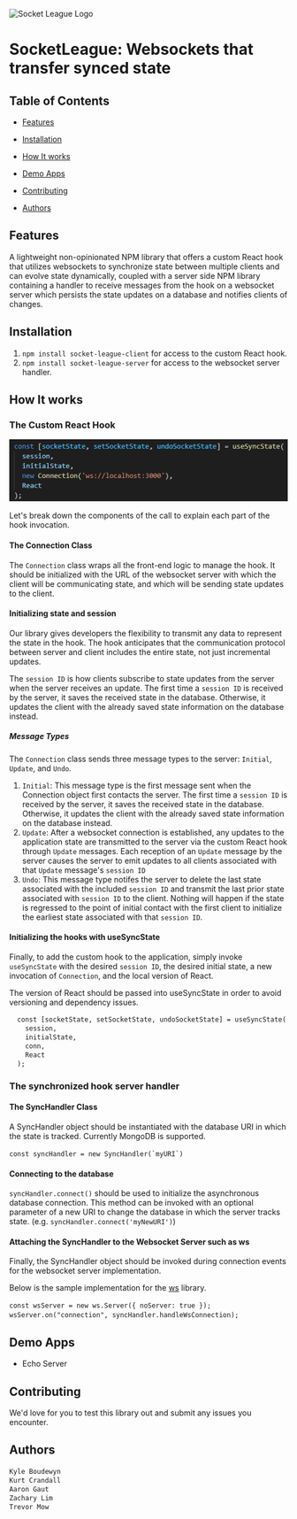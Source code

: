 ![Socket League Logo](https://github.com/oslabs-beta/SocketLeague/blob/05ac3593c981402dc4adc8cdccccbd7dc225d56a/assets/images/Socket_League_Logo_.gif)

# SocketLeague: Websockets that transfer synced state

## Table of Contents

- [Features](#features)

- [Installation](#installation)

- [How It works](#how-it-works)

- [Demo Apps](#demo-apps)

- [Contributing](#contributing)

- [Authors](#authors)

## Features

A lightweight non-opinionated NPM library that offers a custom React hook that utilizes websockets to synchronize state between multiple clients and can evolve state dynamically, coupled with a server side NPM library containing a handler to receive messages from the hook on a websocket server which persists the state updates on a database and notifies clients of changes.

## Installation

1. ``npm install socket-league-client`` for access to the custom React hook.
2. ``npm install socket-league-server`` for access to the websocket server handler.

## How It works

### The Custom React Hook

![The Custom React Hook](https://github.com/oslabs-beta/SocketLeague/blob/05ac3593c981402dc4adc8cdccccbd7dc225d56a/assets/images/Socket-League-Frontend-Hook.png)

Let's break down the components of the call to explain each part of the hook invocation.

#### The Connection Class

The ``Connection`` class wraps all the front-end logic to manage the hook. It should be initialized with the URL of the websocket server with which the client will be communicating state, and which will be sending state updates to the client.

#### Initializing state and session

Our library gives developers the flexibility to transmit any data to represent the state in the hook. The hook anticipates that the communication protocol between server and client includes the entire state, not just incremental updates.

The ``session ID`` is how clients subscribe to state updates from the server when the server receives an update. The first time a ``session ID`` is received by the server, it saves the received state in the database. Otherwise, it updates the client with the already saved state information on the database instead.

##### Message Types

The ``Connection`` class sends three message types to the server: ``Initial``, ``Update``, and ``Undo``.

1. ``Initial``: This message type is the first message sent when the Connection object first contacts the server. The first time a ``session ID`` is received by the server, it saves the received state in the database. Otherwise, it updates the client with the already saved state information on the database instead.
2. ``Update``: After a websocket connection is established, any updates to the application state are transmitted to the server via the custom React hook through ``Update`` messages. Each reception of an ``Update`` message by the server causes the server to emit updates to all clients associated with that ``Update`` message's ``session ID``
3. ``Undo``: This message type notifes the server to delete the last state associated with the included ``session ID`` and transmit the last prior state associated with ``session ID`` to the client. Nothing will happen if the state is regressed to the point of initial contact with the first client to initialize the earliest state associated with that ``session ID``.

#### Initializing the hooks with useSyncState

Finally, to add the custom hook to the application, simply invoke ``useSyncState`` with the desired ``session ID``, the desired initial state, a new invocation of ``Connection``, and the local version of React.

The version of React should be passed into useSyncState in order to avoid versioning and dependency issues.

```
  const [socketState, setSocketState, undoSocketState] = useSyncState(
    session,
    initialState,
    conn,
    React
  );
```

### The synchronized hook server handler

#### The SyncHandler Class

A SyncHandler object should be instantiated with the database URI in which the state is tracked. Currently MongoDB is supported.

``const syncHandler = new SyncHandler(`myURI`)``

#### Connecting to the database

``syncHandler.connect()`` should be used to initialize the asynchronous database connection. This method can be invoked with an optional parameter of a new URI to change the database in which the server tracks state. (e.g. ``syncHandler.connect('myNewURI')``)

#### Attaching the SyncHandler to the Websocket Server such as ws

Finally, the SyncHandler object should be invoked during connection events for the websocket server implementation.

Below is the sample implementation for the [ws](https://www.npmjs.com/package/ws) library.

``const wsServer = new ws.Server({ noServer: true });``
``wsServer.on("connection", syncHandler.handleWsConnection);``

## Demo Apps

- Echo Server

## Contributing

We'd love for you to test this library out and submit any issues you encounter.

## Authors

```
Kyle Boudewyn
Kurt Crandall
Aaron Gaut
Zachary Lim
Trevor Mow
```
